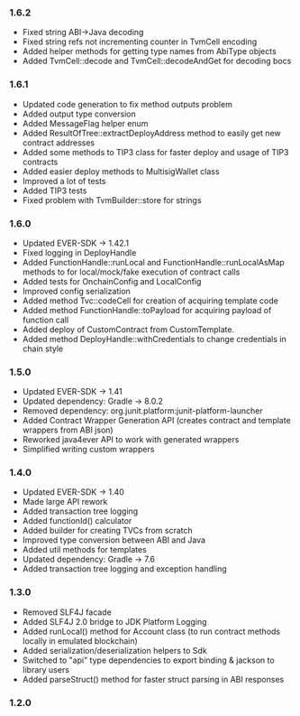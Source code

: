 ### 1.6.2

- Fixed string ABI->Java decoding
- Fixed string refs not incrementing counter in TvmCell encoding
- Added helper methods for getting type names from AbiType objects
- Added TvmCell::decode and TvmCell::decodeAndGet for decoding bocs

### 1.6.1

- Updated code generation to fix method outputs problem
- Added output type conversion
- Added MessageFlag helper enum
- Added ResultOfTree::extractDeployAddress method to easily get new contract addresses
- Added some methods to TIP3 class for faster deploy and usage of TIP3 contracts
- Added easier deploy methods to MultisigWallet class
- Improved a lot of tests
- Added TIP3 tests
- Fixed problem with TvmBuilder::store for strings

### 1.6.0

- Updated EVER-SDK -> 1.42.1
- Fixed logging in DeployHandle
- Added FunctionHandle::runLocal and FunctionHandle::runLocalAsMap methods to for local/mock/fake execution of contract calls
- Added tests for OnchainConfig and LocalConfig
- Improved config serialization
- Added method Tvc::codeCell for creation of acquiring template code
- Added method FunctionHandle::toPayload for acquiring payload of function call
- Added deploy of CustomContract from CustomTemplate.
- Added method DeployHandle::withCredentials to change credentials in chain style

### 1.5.0

- Updated EVER-SDK -> 1.41
- Updated dependency: Gradle -> 8.0.2
- Removed dependency: org.junit.platform:junit-platform-launcher
- Added Contract Wrapper Generation API (creates contract and template wrappers from ABI json)
- Reworked java4ever API to work with generated wrappers
- Simplified writing custom wrappers

### 1.4.0

- Updated EVER-SDK -> 1.40
- Made large API rework
- Added transaction tree logging
- Added functionId() calculator
- Added builder for creating TVCs from scratch
- Improved type conversion between ABI and Java
- Added util methods for templates
- Updated dependency: Gradle -> 7.6
- Added transaction tree logging and exception handling

### 1.3.0

- Removed SLF4J facade
- Added SLF4J 2.0 bridge to JDK Platform Logging
- Added runLocal() method for Account class (to run contract methods locally in emulated blockchain)
- Added serialization/deserialization helpers to Sdk
- Switched to "api" type dependencies to export binding & jackson to library users
- Added parseStruct() method for faster struct parsing in ABI responses

### 1.2.0
